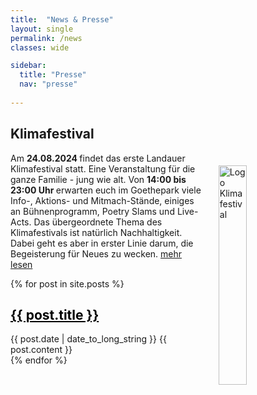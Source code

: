 ```yaml
---
title:  "News & Presse"
layout: single
permalink: /news
classes: wide

sidebar:
  title: "Presse"
  nav: "presse"
  
--- 
```

<h2> Klimafestival </h2>
<img src="https://github.com/fridaysforfuture-landau-pfalz/fridaysforfuture-landau-pfalz.github.io/blob/main/assets/Aktionen/2024.08.24%20Klimafestival/Klimafestival%20Logo%20Wei%C3%9Fschatten.png?raw=true" alt="Logo Klimafestival" style="float:right;" hspace=20 vspace=20 height="30%" width="30%">

Am <b> 24.08.2024 </b> findet das erste Landauer Klimafestival statt. Eine Veranstaltung für die ganze Familie - jung wie alt. Von <b> 14:00 bis 23:00 Uhr </b> erwarten euch im Goethepark viele Info-, Aktions- und Mitmach-Stände, einiges an Bühnenprogramm, Poetry Slams und Live-Acts. Das übergeordnete Thema des Klimafestivals ist natürlich Nachhaltigkeit. Dabei geht es aber in erster Linie darum, die Begeisterung für Neues zu wecken. <a href="https://fridaysforfuture-landau.de/klimafestival" target="_blank"> mehr lesen </a> <br> 


{% for post in site.posts %}
  <article>
    <h1><a style="color: black" href="{{ post.url }}" >{{ post.title }} </a></h1>
    <time datetime="{{ post.date | date: "%Y-%m-%d" }}">{{ post.date | date_to_long_string }}</time>
    {{ post.content }}
  </article>
{% endfor %} 

